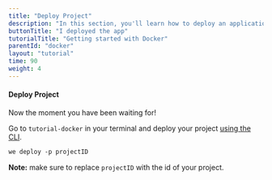 ```yaml
---
title: "Deploy Project"
description: "In this section, you'll learn how to deploy an application using Docker."
buttonTitle: "I deployed the app"
tutorialTitle: "Getting started with Docker"
parentId: "docker"
layout: "tutorial"
time: 90
weight: 4
---
```


#### Deploy Project

Now the moment you have been waiting for!

Go to `tutorial-docker` in your terminal and deploy your project [using the CLI](/docs/intro/using-the-command-line.html).

```xml
we deploy -p projectID
```

**Note:** make sure to replace `projectID` with the id of your project.
